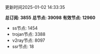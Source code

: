 更新时间2025-01-02 14:33:35

**总订阅: 3855**
**总节点: 39098**
**有效节点: 12960**
- ss节点: 1454
- trojan节点: 3388
- v2ray节点: 8097
- ssr节点: 18
